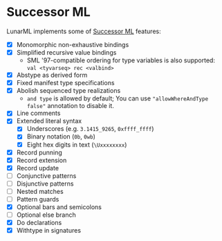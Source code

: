 # Successor ML

LunarML implements some of [Successor ML](https://github.com/SMLFamily/Successor-ML) features:

* [x] Monomorphic non-exhaustive bindings
* [x] Simplified recursive value bindings
    * SML '97-compatible ordering for type variables is also supported: `val <tyvarseq> rec <valbind>`
* [x] Abstype as derived form
* [x] Fixed manifest type specifications
* [x] Abolish sequenced type realizations
    * `and type` is allowed by default; You can use `"allowWhereAndType false"` annotation to disable it.
* [x] Line comments
* [x] Extended literal syntax
    * [x] Underscores (e.g. `3.1415_9265`, `0xffff_ffff`)
    * [x] Binary notation (`0b`, `0wb`)
    * [x] Eight hex digits in text (`\Uxxxxxxxx`)
* [x] Record punning
* [x] Record extension
* [x] Record update
* [ ] Conjunctive patterns
* [ ] Disjunctive patterns
* [ ] Nested matches
* [ ] Pattern guards
* [x] Optional bars and semicolons
* [ ] Optional else branch
* [x] Do declarations
* [x] Withtype in signatures
